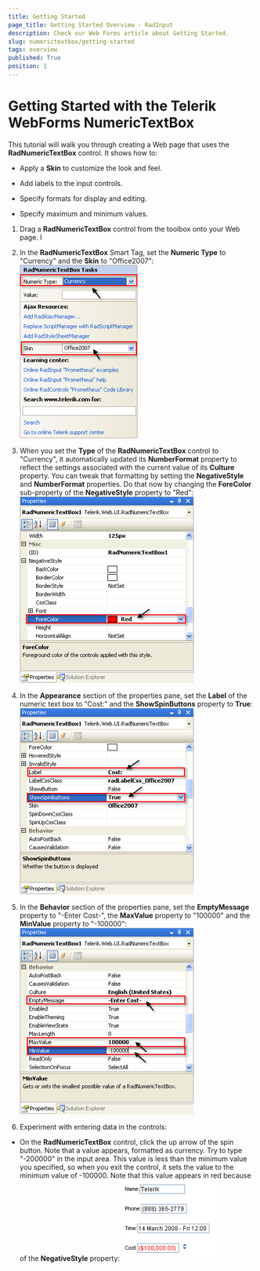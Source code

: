 ```yaml
---
title: Getting Started
page_title: Getting Started Overview - RadInput
description: Check our Web Forms article about Getting Started.
slug: numerictextbox/getting-started
tags: overview
published: True
position: 1
---
```


# Getting Started with the Telerik WebForms NumericTextBox





This tutorial will walk you through creating a Web page that uses the **RadNumericTextBox** control. It shows how to:

* Apply a **Skin** to customize the look and feel.

* Add labels to the input controls.

* Specify formats for display and editing.

* Specify maximum and minimum values.


1. Drag a **RadNumericTextBox** control from the toolbox onto your Web page. I

1. In the **RadNumericTextBox** Smart Tag, set the **Numeric Type** to "Currency" and the **Skin** to "Office2007":
![Numeric Type](images/RadNumericTextBoxNumericType.png "Numeric Type")

1. When you set the **Type** of the **RadNumericTextBox** control to "Currency", it automatically updated its **NumberFormat** property to reflect the settings associated with the current value of its **Culture** property. You can tweak that formatting by setting the **NegativeStyle** and **NumberFormat** properties. Do that now by changing the **ForeColor** sub-property of the **NegativeStyle** property to "Red":
![Negative Style](images/RadNumericTextboxNegativeStyle.png "Negative Style")

1. In the **Appearance** section of the properties pane, set the **Label** of the numeric text box to "Cost:" and the **ShowSpinButtons** property to **True**:
![Label](images/RadNumericTextBoxLabel.png)

1. In the **Behavior** section of the properties pane, set the **EmptyMessage** property to "-Enter Cost-", the **MaxValue** property to "100000" and the **MinValue** property to "-100000":
![Behavior Properties](images/RadNumericTextBoxBehaviorProperties.png "Behavior Properties")


1. Experiment with entering data in the controls:

* On the **RadNumericTextBox** control, click the up arrow of the spin button. Note that a value appears, formatted as currency. Try to type "-200000" in the input area. This value is less than the minimum value you specified, so when you exit the control, it sets the value to the minimum value of -100000. Note that this value appears in red because of the **NegativeStyle** property:
![Entered Values](images/EnteredValues.png "Entered Values")
